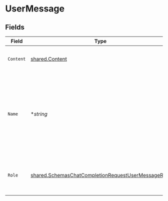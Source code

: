 # UserMessage


## Fields

| Field                                                                                                                           | Type                                                                                                                            | Required                                                                                                                        | Description                                                                                                                     |
| ------------------------------------------------------------------------------------------------------------------------------- | ------------------------------------------------------------------------------------------------------------------------------- | ------------------------------------------------------------------------------------------------------------------------------- | ------------------------------------------------------------------------------------------------------------------------------- |
| `Content`                                                                                                                       | [shared.Content](../../../pkg/models/shared/content.md)                                                                         | :heavy_check_mark:                                                                                                              | The contents of the user message.<br/>                                                                                          |
| `Name`                                                                                                                          | **string*                                                                                                                       | :heavy_minus_sign:                                                                                                              | An optional name for the participant. Provides the model information to differentiate between participants of the same role.    |
| `Role`                                                                                                                          | [shared.SchemasChatCompletionRequestUserMessageRole](../../../pkg/models/shared/schemaschatcompletionrequestusermessagerole.md) | :heavy_check_mark:                                                                                                              | The role of the messages author, in this case `user`.                                                                           |